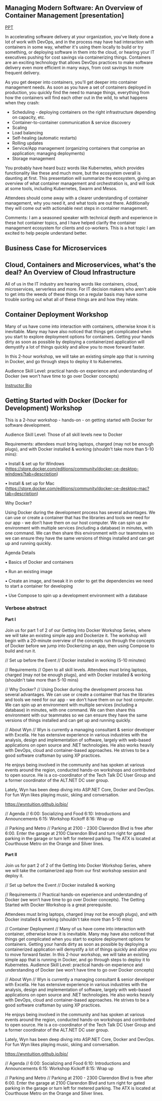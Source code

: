 ## Managing Modern Software: An Overview of Container Management [presentation]

[PPT](https://drive.google.com/drive/folders/0BzVVFi4AfziiMHVZdFVTMHpzSk0)

In accelerating software delivery at your organization, you've likely done a lot of work with DevOps, and in the process may have had interaction with containers in some way, whether it's using them locally to build or try something, or deploying software in them into the cloud, or hearing your IT executives pushing for cost savings via containerizing things. Containers are an exciting technology that allows DevOps practices to make software delivery even more efficient in many ways, from cost savings to more frequent delivery.

As you get deeper into containers, you'll get deeper into container management needs. As soon as you have a set of containers deployed in production, you quickly find the need to manage things, everything from how the containers will find each other out in the wild, to what happens when they crash:

* Scheduling - deploying containers on the right infrastructure depending on capacity, etc.
* Container-to-container communication & service discovery 
* Scaling
* Load balancing
* Self-healing (automatic restarts)
* Rolling updates
* Service/App management (organizing containers that comprise an application; managing deployments)
* Storage management

You probably have heard buzz words like Kubernetes, which provides functionality like these and much more, but the ecosystem overall is daunting at first. This presentation will summarize the ecosystem, giving an overview of what container management and orchestration is, and will look at some tools, including Kubernetes, Swarm and Mesos.

Attendees should come away with a clearer understanding of container management, why you need it, and what tools are out there. Additionally they will come out with actionable next steps in container management.

Comments: I am a seasoned speaker with technical depth and experience in these hot container topics, and I have helped clarify the container management ecosystem for clients and co-workers. This is a hot topic I am excited to help people understand better.

## Business Case for Microservices

## Cloud, Containers and Microservices, what's the deal? An Overview of Cloud Infrastructure

All of us in the IT industry are hearing words like containers, cloud, microservices, serverless and more. For IT decision makers who aren't able to get into the weeds of these things on a regular basis may have some trouble sorting out what all of these things are and how they relate.

## Container Deployment Workshop

Many of us have come into interaction with containers, otherwise know it is inevitable. Many may have also noticed that things get complicated when you start to explore deployment options for containers. Getting your hands dirty as soon as possible by deploying a containerized application will demystify a lot of things quickly and allow you to move forward faster. 

In this 2-hour workshop, we will take an existing simple app that is running in Docker, and go through steps to deploy it to Kubernetes. 

Audience Skill Level: practical hands-on experience and understanding of Docker (we won't have time to go over Docker concepts)

[Instructor Bio](https://wyntuition.github.io/bio/)

## Getting Started with Docker (Docker for Development) Workshop

This is a 2-hour workshop - hands-on - on getting started with Docker for software development.

Audience Skill Level: Those of all skill levels new to Docker

Requirements: attendees must bring laptops, charged (may not be enough plugs), and with Docker installed & working (shouldn't take more than 5-10 mins):

• Install & set up for Windows (https://store.docker.com/editions/community/docker-ce-desktop-windows?tab=description)

• Install & set up for Mac (https://store.docker.com/editions/community/docker-ce-desktop-mac?tab=description)

Why Docker?

Using Docker during the development process has several advantages. We can use or create a container that has the libraries and tools we need for our app - we don’t have them on our host computer. We can spin up an environment with multiple services (including a database) in minutes, with one command. We can then share this environment with our teammates so we can ensure they have the same versions of things installed and can get up and running quickly.

Agenda Details

• Basics of Docker and containers

• Run an existing image

• Create an image, and tweak it in order to get the dependencies we need to start a container for developing

• Use Compose to spin up a development environment with a database

### Verbose abstract

#### Part I

Join us for part 1 of 2 of our Getting Into Docker Workshop Series, where we will take an existing simple app and Dockerize it. The workshop will begin with a 20-minute overview of the concepts run through the concepts of Docker before we jump into Dockerizing an app, then using Compose to build and run it.

// Set up before the Event //
Docker installed in working (5-10 minutes)

// Requirements //
Open to all skill levels. Attendees must bring laptops, charged (may not be enough plugs), and with Docker installed & working (shouldn't take more than 5-10 mins)

// Why Docker? //
Using Docker during the development process has several advantages. We can use or create a container that has the libraries and tools we need for our app - we don’t have them on our host computer. We can spin up an environment with multiple services (including a database) in minutes, with one command. We can then share this environment with our teammates so we can ensure they have the same versions of things installed and can get up and running quickly.

// About Wyn //
Wyn is currently a managing consultant & senior developer with Excella. He has extensive experience in various industries with the analysis, design and implementation of software, largely with web-based applications on open source and .NET technologies. He also works heavily with DevOps, cloud and container-based approaches. He strives to be a good software craftsman by using XP practices.

He enjoys being involved in the community and has spoken at various events around the region, conducted hands-on workshops and contributed to open source. He is a co-coordinator of the Tech Talk DC User Group and a former coordinator of the ALT.NET DC user group.

Lately, Wyn has been deep diving into ASP.NET Core, Docker and DevOps. For fun Wyn likes playing music, skiing and conversation.

https://wyntuition.github.io/bio/

// Agenda //
6:00: Socializing and Food
6:10: Introductions and Announcements
6:15:  Workshop Kickoff
8:16: Wrap up

// Parking and Metro //
Parking at 2100 - 2300 Clarendon Blvd is free after 6:00. Enter the garage at 2100 Clarendon Blvd and turn right for gated parking in the garage or turn left for metered parking. The ATX is located at Courthouse Metro on the Orange and Silver lines.

#### Part II

Join us for part 2 of 2  of the Getting Into Docker Workshop Series, where we will take the containerized app from our first workshop session and deploy it.

// Set up before the Event //
Docker installed & working

// Requirements //
Practical hands-on experience and understanding of Docker (we won’t have time to go over Docker concepts). The Getting Started with Docker Workshop is a great prerequisite. 

Attendees must bring laptops, charged (may not be enough plugs), and with Docker installed & working (shouldn't take more than 5-10 mins)

// Container Deployment //
Many of us have come into interaction with container, otherwise know it is inevitable. Many may have also noticed that things get complicated when you start to explore deployment options for containers. Getting your hands dirty as soon as possible by deploying a containerized application will demystify a lot of things quickly and allow you to move forward faster.
In this 2-hour workshop, we will take an existing simple app that is running in Docker, and go through steps to deploy it to Kubernetes.
Audience Skill Level: practical hands-on experience and understanding of Docker (we won’t have time to go over Docker concepts)

// About Wyn //
Wyn is currently a managing consultant & senior developer with Excella. He has extensive experience in various industries with the analysis, design and implementation of software, largely with web-based applications on open source and .NET technologies. He also works heavily with DevOps, cloud and container-based approaches. He strives to be a good software craftsman by using XP practices.

He enjoys being involved in the community and has spoken at various events around the region, conducted hands-on workshops and contributed to open source. He is a co-coordinator of the Tech Talk DC User Group and a former coordinator of the ALT.NET DC user group.

Lately, Wyn has been deep diving into ASP.NET Core, Docker and DevOps. For fun Wyn likes playing music, skiing and conversation.

https://wyntuition.github.io/bio/

// Agenda //
6:00: Socializing and Food
6:10: Introductions and Announcements
6:15:  Workshop Kickoff
8:15: Wrap up

// Parking and Metro //
Parking at 2100 - 2300 Clarendon Blvd is free after 6:00. Enter the garage at 2100 Clarendon Blvd and turn right for gated parking in the garage or turn left for metered parking. The ATX is located at Courthouse Metro on the Orange and Silver lines.

